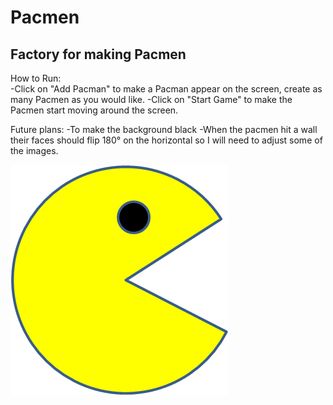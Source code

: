 # Pacmen
## Factory for making Pacmen

How to Run:  
    -Click on "Add Pacman" to make a Pacman appear on the screen, create as many Pacmen as you would like.
    -Click on "Start Game" to make the Pacmen start moving around the screen.

Future plans:
    -To make the background black
    -When the pacmen hit a wall their faces should flip 180° on the horizontal so I will need to adjust some of the images.

<img src="PacMan1.png">
